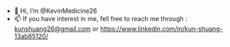 - 👋 Hi, I’m @KevinMedicine26    
- 📫 If you have interest in me, fell free to reach me through : kunshuang26@gmail.com or https://www.linkedin.com/in/kun-shuang-13ab85120/

<!---
KevinMedicine26/KevinMedicine26 is a ✨ special ✨ repository because its `README.md` (this file) appears on your GitHub profile.
You can click the Preview link to take a look at your changes.
--->
